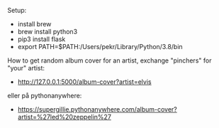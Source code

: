 
Setup:
- install brew
- brew install python3
- pip3 install flask
- export PATH=$PATH:/Users/pekr/Library/Python/3.8/bin

How to get random album cover for an artist, exchange "pinchers" for "your" artist:

- http://127.0.0.1:5000/album-cover?artist=elvis

eller på pythonanywhere:
- https://supergillie.pythonanywhere.com/album-cover?artist=%27led%20zeppelin%27


